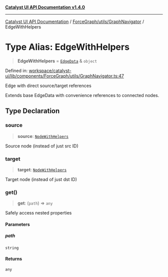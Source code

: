 [**Catalyst UI API Documentation v1.4.0**](../../../../README.md)

---

[Catalyst UI API Documentation](../../../../README.md) / [ForceGraph/utils/GraphNavigator](../README.md) / EdgeWithHelpers

# Type Alias: EdgeWithHelpers

> **EdgeWithHelpers** = [`EdgeData`](../../../types/interfaces/EdgeData.md) & `object`

Defined in: [workspace/catalyst-ui/lib/components/ForceGraph/utils/GraphNavigator.ts:47](https://github.com/TheBranchDriftCatalyst/catalyst-ui/blob/main/lib/components/ForceGraph/utils/GraphNavigator.ts#L47)

Edge with direct source/target references

Extends base EdgeData with convenience references to connected nodes.

## Type Declaration

### source

> **source**: [`NodeWithHelpers`](NodeWithHelpers.md)

Source node (instead of just src ID)

### target

> **target**: [`NodeWithHelpers`](NodeWithHelpers.md)

Target node (instead of just dst ID)

### get()

> **get**: (`path`) => `any`

Safely access nested properties

#### Parameters

##### path

`string`

#### Returns

`any`
